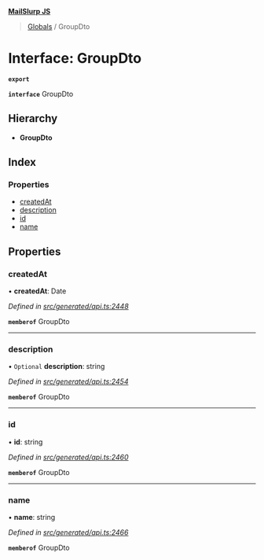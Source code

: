**[MailSlurp JS](../README.md)**

> [Globals](../README.md) / GroupDto

# Interface: GroupDto

**`export`** 

**`interface`** GroupDto

## Hierarchy

* **GroupDto**

## Index

### Properties

* [createdAt](groupdto.md#createdat)
* [description](groupdto.md#description)
* [id](groupdto.md#id)
* [name](groupdto.md#name)

## Properties

### createdAt

•  **createdAt**: Date

*Defined in [src/generated/api.ts:2448](https://github.com/mailslurp/mailslurp-client/blob/2c659a7/src/generated/api.ts#L2448)*

**`memberof`** GroupDto

___

### description

• `Optional` **description**: string

*Defined in [src/generated/api.ts:2454](https://github.com/mailslurp/mailslurp-client/blob/2c659a7/src/generated/api.ts#L2454)*

**`memberof`** GroupDto

___

### id

•  **id**: string

*Defined in [src/generated/api.ts:2460](https://github.com/mailslurp/mailslurp-client/blob/2c659a7/src/generated/api.ts#L2460)*

**`memberof`** GroupDto

___

### name

•  **name**: string

*Defined in [src/generated/api.ts:2466](https://github.com/mailslurp/mailslurp-client/blob/2c659a7/src/generated/api.ts#L2466)*

**`memberof`** GroupDto
